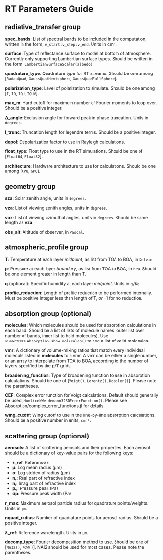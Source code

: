 # RT Parameters Guide

## **radiative_transfer** group

**spec_bands**: List of spectral bands to be included in the computation, written in the form, `ν_start:ν_step:ν_end`. Units in cm⁻¹. 

**surface**: Type of reflectance surface to model at bottom of atmosphere. Currently only supporting Lambertian surface types. Should be written in the form, `LambertianSurfaceScalar(albedo)`. 

**quadrature_type**: Quadrature type for RT streams. Should be one among [`RadauQuad`, `GaussQuadHemisphere`, `GaussQuadFullSphere`].

**polarization_type**: Level of polarization to simulate. Should be one among [`I`, `IQ`, `IQU`, `IQUV`].

**max_m**: Hard cutoff for maximum number of Fourier moments to loop over. Should be a positive integer. 

**Δ_angle**: Exclusion angle for forward peak in phase truncation. Units in `degrees`. 

**l_trunc**: Truncation length for legendre terms. Should be a positive integer. 

**depol**: Depolarization factor to use in Rayleigh calculations. 

**float_type**: Float type to use in the RT simulations. Should be one of [`Float64`, `Float32`]. 

**architecture**: Hardware architecture to use for calculations. Should be one among [`CPU`, `GPU`].

## **geometry** group

**sza**: Solar zenith angle, units in `degrees`. 

**vza**: List of viewing zenith angles, units in `degrees`. 

**vaz**: List of viewing azimuthal angles, units in `degrees`. Should be same length as **vza**. 

**obs_alt**: Altitude of observer, in `Pascal`. 

## **atmospheric_profile** group

**T**: Temperature at each layer *midpoint*, as list from TOA to BOA, in `Kelvin`. 

**p**: Pressure at each layer *boundary*, as list from TOA to BOA, in `hPa`. Should be one element greater in length than T. 

**q** (optional): Specific humidity at each layer *midpoint*. Units in `g/Kg`. 

**profile_reduction**: Length of profile reduction to be performed internally. Must be positive integer less than length of T, *or* -1 for no reduction. 

## **absorption** group (optional)

**molecules**: Which molecules should be used for absorption calculations in each band. Should be a list of lists of molecule names (outer list over number of bands, inner list to hold molecules). Use `vSmartMOM.Absorption.show_molecules()` to see a list of valid molecules. 

**vmr**: A dictionary of volume-mixing ratios that match every individual molecule listed in **molecules** to a vmr. A vmr can be either a single number, or an array to interpolate from TOA to BOA, according to the number of layers specified by the p/T grids. 

**broadening_function**: Type of broadening function to use in absorption calculations. Should be one of [`Voigt()`, `Lorentz()`, `Doppler()`]. Please note the parentheses. 

**CEF**: Complex error function for Voigt calculations. Default should generally be used, `HumlicekWeidemann32SDErrorFunction()`. Please see Absorption/complex_error_functions.jl for details. 

**wing_cutoff**: Wing cutoff to use in the line-by-line absorption calculations. Should be a positive number in units, `cm⁻¹`. 

## **scattering** group (optional)

**aerosols**: A list of scattering aerosols and their properties. Each aerosol should be a dictionary of key-value pairs for the following keys: 
- **τ_ref**: Reference τ
- **μ**: Log mean radius (µm)
- **σ**: Log stddev of radius (µm)
- **nᵣ**: Real part of refractive index
- **nᵢ**: Imag part of refractive index
- **p₀**: Pressure peak (Pa)
- **σp**: Pressure peak width (Pa)

**r_max**: Maximum aerosol particle radius for quadrature points/weights. Units in `µm`. 

**nquad_radius**: Number of quadrature points for aerosol radius. Should be a positive integer.

**λ_ref**: Reference wavelength. Units in `µm`. 

**decomp_type**: Fourier decomposition method to use. Should be one of [`NAI2()`, `PCW()`]. NAI2 should be used for most cases. Please note the parentheses. 